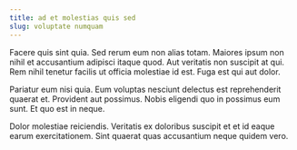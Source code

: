 ```yaml
---
title: ad et molestias quis sed
slug: voluptate numquam
---
```


Facere quis sint quia. Sed rerum eum non alias totam. Maiores ipsum non nihil et accusantium adipisci itaque quod. Aut veritatis non suscipit at qui. Rem nihil tenetur facilis ut officia molestiae id est. Fuga est qui aut dolor.

Pariatur eum nisi quia. Eum voluptas nesciunt delectus est reprehenderit quaerat et. Provident aut possimus. Nobis eligendi quo in possimus eum sunt. Et quo est in neque.

Dolor molestiae reiciendis. Veritatis ex doloribus suscipit et et id eaque earum exercitationem. Sint quaerat quas accusantium neque quidem vero.
